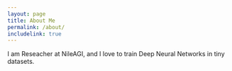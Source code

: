 ```yaml
---
layout: page
title: About Me
permalink: /about/
includelink: true
---
```


I am Reseacher at NileAGI, and I love to train Deep Neural Networks in tiny datasets.
